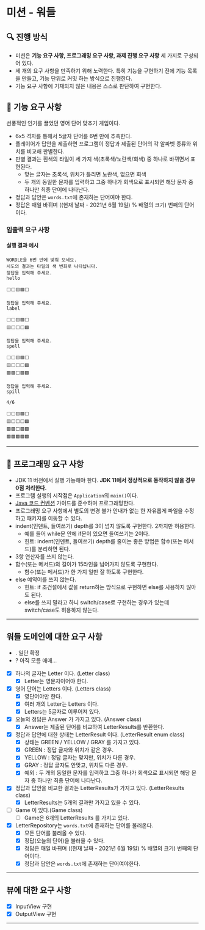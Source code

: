 # 미션 - 워들

## 🔍 진행 방식

- 미션은 **기능 요구 사항, 프로그래밍 요구 사항, 과제 진행 요구 사항** 세 가지로 구성되어 있다.
- 세 개의 요구 사항을 만족하기 위해 노력한다. 특히 기능을 구현하기 전에 기능 목록을 만들고, 기능 단위로 커밋 하는 방식으로 진행한다.
- 기능 요구 사항에 기재되지 않은 내용은 스스로 판단하여 구현한다.

## 🚀 기능 요구 사항

선풍적인 인기를 끌었던 영어 단어 맞추기 게임이다.

- 6x5 격자를 통해서 5글자 단어를 6번 만에 추측한다.
- 플레이어가 답안을 제출하면 프로그램이 정답과 제출된 단어의 각 알파벳 종류와 위치를 비교해 판별한다.
- 판별 결과는 흰색의 타일이 세 가지 색(초록색/노란색/회색) 중 하나로 바뀌면서 표현된다.
    - 맞는 글자는 초록색, 위치가 틀리면 노란색, 없으면 회색
    - 두 개의 동일한 문자를 입력하고 그중 하나가 회색으로 표시되면 해당 문자 중 하나만 최종 단어에 나타난다.
- 정답과 답안은 `words.txt`에 존재하는 단어여야 한다.
- 정답은 매일 바뀌며 ((현재 날짜 - 2021년 6월 19일) % 배열의 크기) 번째의 단어이다.

### 입출력 요구 사항

#### 실행 결과 예시

```light
WORDLE을 6번 만에 맞춰 보세요.
시도의 결과는 타일의 색 변화로 나타납니다.
정답을 입력해 주세요.
hello

⬜⬜🟨🟩⬜

정답을 입력해 주세요.
label

⬜⬜🟨🟩⬜
🟨⬜⬜⬜🟩

정답을 입력해 주세요.
spell

⬜⬜🟨🟩⬜
🟨⬜⬜⬜🟩
🟩🟩⬜🟩🟩

정답을 입력해 주세요.
spill

4/6

⬜⬜🟨🟩⬜
🟨⬜⬜⬜🟩
🟩🟩⬜🟩🟩
🟩🟩🟩🟩🟩
```

---

## 🎯 프로그래밍 요구 사항

- JDK 11 버전에서 실행 가능해야 한다. **JDK 11에서 정상적으로 동작하지 않을 경우 0점 처리한다.**
- 프로그램 실행의 시작점은 `Application`의 `main()`이다.
- [Java 코드 컨벤션](https://github.com/woowacourse/woowacourse-docs/tree/master/styleguide/java) 가이드를 준수하며 프로그래밍한다.
- 프로그래밍 요구 사항에서 별도의 변경 불가 안내가 없는 한 자유롭게 파일을 수정하고 패키지를 이동할 수 있다.
- indent(인덴트, 들여쓰기) depth를 3이 넘지 않도록 구현한다. 2까지만 허용한다.
    - 예를 들어 while문 안에 if문이 있으면 들여쓰기는 2이다.
    - 힌트: indent(인덴트, 들여쓰기) depth를 줄이는 좋은 방법은 함수(또는 메서드)를 분리하면 된다.
- 3항 연산자를 쓰지 않는다.
- 함수(또는 메서드)의 길이가 15라인을 넘어가지 않도록 구현한다.
    - 함수(또는 메서드)가 한 가지 일만 잘 하도록 구현한다.
- else 예약어를 쓰지 않는다.
    - 힌트: if 조건절에서 값을 return하는 방식으로 구현하면 else를 사용하지 않아도 된다.
    - else를 쓰지 말라고 하니 switch/case로 구현하는 경우가 있는데 switch/case도 허용하지 않는다.


---
## 워들 도메인에 대한 요구 사항
- . 일단 확정
- ? 아직 모름 애매...

- [x] 하나의 글자는 Letter 이다. (Letter class)
    - [x] Letter는 영문자이어야 한다.
- [x] 영어 단어는 Letters 이다. (Letters class)
    - [x] 영단어야만 한다. 
    - [x] 여러 개의 Letter는 Letters 이다.
    - [x] Letters는 5글자로 이루어져 있다.
- [x] 오늘의 정답은 Answer 가 가지고 있다.  (Answer class)
    - [x] Answer는 제출된 단어를 비교하여 LetterResults를 반환한다.
- [x] 정답과 답안에 대한 상태는 LetterResult 이다. (LetterResult enum class)
    - [x] 상태는 GREEN / YELLOW / GRAY 를 가지고 있다.
    - [x] GREEN : 정답 글자와 위치가 같은 경우.
    - [x] YELLOW : 정답 글자는 맞지만, 위치가 다른 경우.
    - [x] GRAY : 정답 글자도 안맞고, 위치도 다른 경우.
    - [x] 예외 : 두 개의 동일한 문자를 입력하고 그중 하나가 회색으로 표시되면 해당 문자 중 하나만 최종 단어에 나타난다.
- [x] 정답과 답안을 비교한 결과는 LetterResults가 가지고 있다. (LetterResults class)
    - [x] LetterResults는 5개의 결과만 가지고 있을 수 있다.
- [ ] Game 이 있다.(Game class)
  - [ ] Game은 6개의 LetterResults 를 가지고 있다.
- [x] LetterRepository는 `words.txt`에 존재하는 단어를 불러온다.
  - [x] 모든 단어를 불러올 수 있다.
  - [x] 정답(오늘의 단어)을 불러올 수 있다.
  - [x] 정답은 매일 바뀌며 ((현재 날짜 - 2021년 6월 19일) % 배열의 크기) 번째의 단어이다.
  - [x] 정답과 답안은 `words.txt`에 존재하는 단어여야한다.
---
## 뷰에 대한 요구 사항
- [x] InputView 구현
- [x] OutputView 구현
---
